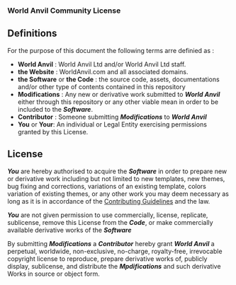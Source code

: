 ### World Anvil Community License
## Definitions
For the purpose of this document the following terms arre definied as :
- **World Anvil** : World Anvil Ltd and/or World Anvil Ltd staff.
- **the Website** : WorldAnvil.com and all associated domains.
- **the Software** or **the Code** : the source code, assets, documentations and/or other type of contents contained in this repository
- **Modifications** : Any new or derivative work submitted to **_World Anvil_** either through this repository or any other viable mean in order to be included to the **_Software_**.
- **Contributor** : Someone submitting **_Modifications_**  to **_World Anvil_**
- **You** or **Your**: An individual or Legal Entity exercising permissions granted by this License.

## License
**_You_** are hereby authorised to acquire the **_Software_** in order to prepare new or derivative work including but not limited to new templates, new themes, bug fixing and corrections, variations of an existing template, colors variation of existing themes, or any other work you may deem necessary as long as it is in accordance of the [Contributing Guidelines](./CONTRIBUTING.md) and the law. 

 **_You_** are not given permission to use commercially, license, replicate, sublicense, remove this License from the **_Code_**, or make commercially available derivative works of the **_Software_**

 By submitting **_Modifications_** a **_Contributor_** hereby grant **_World Anvil_** a perpetual, worldwide, non-exclusive, no-charge, royalty-free, irrevocable copyright license to reproduce, prepare derivative works of, publicly display, sublicense, and distribute the **_Mpdifications_** and such derivative Works in source or object form.
